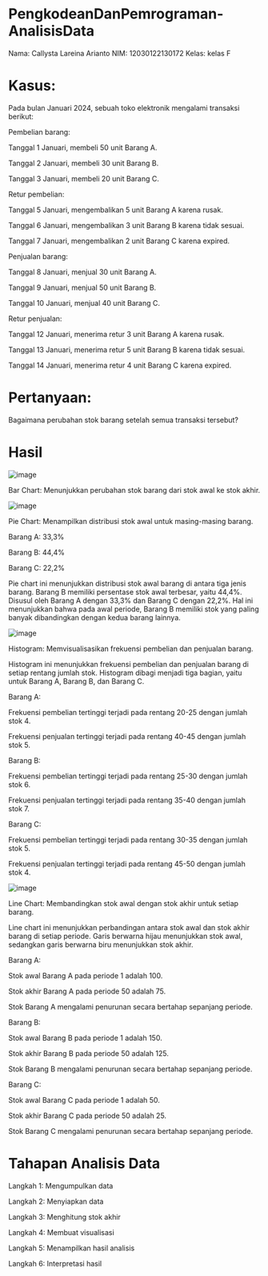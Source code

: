 # PengkodeanDanPemrograman-AnalisisData
Nama: Callysta Lareina Arianto
NIM: 12030122130172
Kelas:  kelas F


# Kasus:

Pada bulan Januari 2024, sebuah toko elektronik mengalami transaksi berikut:

Pembelian barang:

Tanggal 1 Januari, membeli 50 unit Barang A.

Tanggal 2 Januari, membeli 30 unit Barang B.

Tanggal 3 Januari, membeli 20 unit Barang C.

Retur pembelian:

Tanggal 5 Januari, mengembalikan 5 unit Barang A karena rusak.

Tanggal 6 Januari, mengembalikan 3 unit Barang B karena tidak sesuai.

Tanggal 7 Januari, mengembalikan 2 unit Barang C karena expired.

Penjualan barang:

Tanggal 8 Januari, menjual 30 unit Barang A.

Tanggal 9 Januari, menjual 50 unit Barang B.

Tanggal 10 Januari, menjual 40 unit Barang C.

Retur penjualan:

Tanggal 12 Januari, menerima retur 3 unit Barang A karena rusak.

Tanggal 13 Januari, menerima retur 5 unit Barang B karena tidak sesuai.

Tanggal 14 Januari, menerima retur 4 unit Barang C karena expired.

# Pertanyaan:

Bagaimana perubahan stok barang setelah semua transaksi tersebut?

# Hasil 
![image](https://github.com/CallystaLareina/PengkodeanDanPemrograman-AnalisisData/assets/167252595/5b128fcd-2719-4430-958b-691559b4df0d)

Bar Chart: Menunjukkan perubahan stok barang dari stok awal ke stok akhir.

![image](https://github.com/CallystaLareina/PengkodeanDanPemrograman-AnalisisData/assets/167252595/42ec118c-e2da-4cfc-ab89-702323192c09)

Pie Chart: Menampilkan distribusi stok awal untuk masing-masing barang.

Barang A: 33,3%

Barang B: 44,4%

Barang C: 22,2%

Pie chart ini menunjukkan distribusi stok awal barang di antara tiga jenis barang. Barang B memiliki persentase stok awal terbesar, yaitu 44,4%. Disusul oleh Barang A dengan 33,3% dan Barang C dengan 22,2%. Hal ini menunjukkan bahwa pada awal periode, Barang B memiliki stok yang paling banyak dibandingkan dengan kedua barang lainnya.

![image](https://github.com/CallystaLareina/PengkodeanDanPemrograman-AnalisisData/assets/167252595/0aa747ea-4227-4a2e-ad14-d545976b244d)

Histogram: Memvisualisasikan frekuensi pembelian dan penjualan barang.

Histogram ini menunjukkan frekuensi pembelian dan penjualan barang di setiap rentang jumlah stok. Histogram dibagi menjadi tiga bagian, yaitu untuk Barang A, Barang B, dan Barang C.

Barang A:

Frekuensi pembelian tertinggi terjadi pada rentang 20-25 dengan jumlah stok 4.

Frekuensi penjualan tertinggi terjadi pada rentang 40-45 dengan jumlah stok 5.

Barang B:

Frekuensi pembelian tertinggi terjadi pada rentang 25-30 dengan jumlah stok 6.

Frekuensi penjualan tertinggi terjadi pada rentang 35-40 dengan jumlah stok 7.

Barang C:

Frekuensi pembelian tertinggi terjadi pada rentang 30-35 dengan jumlah stok 5.

Frekuensi penjualan tertinggi terjadi pada rentang 45-50 dengan jumlah stok 4.

![image](https://github.com/CallystaLareina/PengkodeanDanPemrograman-AnalisisData/assets/167252595/e3374a5c-1ef6-412f-8d67-c869f3d6ff5e)

Line Chart: Membandingkan stok awal dengan stok akhir untuk setiap barang.

Line chart ini menunjukkan perbandingan antara stok awal dan stok akhir barang di setiap periode. Garis berwarna hijau menunjukkan stok awal, sedangkan garis berwarna biru menunjukkan stok akhir.

Barang A:

Stok awal Barang A pada periode 1 adalah 100.

Stok akhir Barang A pada periode 50 adalah 75.

Stok Barang A mengalami penurunan secara bertahap sepanjang periode.

Barang B:

Stok awal Barang B pada periode 1 adalah 150.

Stok akhir Barang B pada periode 50 adalah 125.

Stok Barang B mengalami penurunan secara bertahap sepanjang periode.

Barang C:

Stok awal Barang C pada periode 1 adalah 50.

Stok akhir Barang C pada periode 50 adalah 25.

Stok Barang C mengalami penurunan secara bertahap sepanjang periode.

# Tahapan Analisis Data

Langkah 1: Mengumpulkan data

Langkah 2: Menyiapkan data

Langkah 3: Menghitung stok akhir

Langkah 4: Membuat visualisasi

Langkah 5: Menampilkan hasil analisis

Langkah 6: Interpretasi hasil
